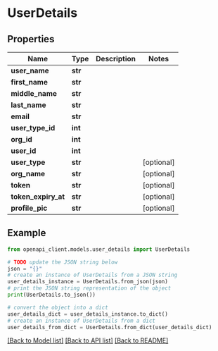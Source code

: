 # UserDetails


## Properties

Name | Type | Description | Notes
------------ | ------------- | ------------- | -------------
**user_name** | **str** |  | 
**first_name** | **str** |  | 
**middle_name** | **str** |  | 
**last_name** | **str** |  | 
**email** | **str** |  | 
**user_type_id** | **int** |  | 
**org_id** | **int** |  | 
**user_id** | **int** |  | 
**user_type** | **str** |  | [optional] 
**org_name** | **str** |  | [optional] 
**token** | **str** |  | [optional] 
**token_expiry_at** | **str** |  | [optional] 
**profile_pic** | **str** |  | [optional] 

## Example

```python
from openapi_client.models.user_details import UserDetails

# TODO update the JSON string below
json = "{}"
# create an instance of UserDetails from a JSON string
user_details_instance = UserDetails.from_json(json)
# print the JSON string representation of the object
print(UserDetails.to_json())

# convert the object into a dict
user_details_dict = user_details_instance.to_dict()
# create an instance of UserDetails from a dict
user_details_from_dict = UserDetails.from_dict(user_details_dict)
```
[[Back to Model list]](../README.md#documentation-for-models) [[Back to API list]](../README.md#documentation-for-api-endpoints) [[Back to README]](../README.md)


